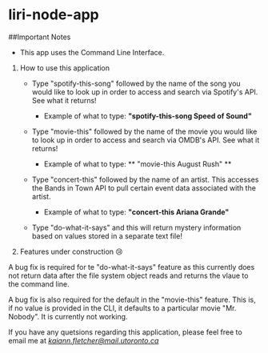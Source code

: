 # liri-node-app

##Important Notes

* This app uses the Command Line Interface.

1. How to use this application

    * Type "spotify-this-song" followed by the name of the song you would like to look up in order to access and search via Spotify's API. See what it returns!
        * Example of what to type: **"spotify-this-song Speed of Sound"**

    * Type "movie-this" followed by the name of the movie you would like to look up in order to access and search via OMDB's API. See what it returns!
        * Example of what to type:
        ** "movie-this August Rush" **

    * Type "concert-this" followed by the name of an artist. This accesses the Bands in Town API to pull certain event data associated with the artist.
        * Example of what to type: **"concert-this Ariana Grande"**

    * Type "do-what-it-says" and this will return mystery information based on values stored in a separate text file!

2. Features under construction :cry:

A bug fix is required for te "do-what-it-says" feature as this currently does not return data after the file system object reads and returns the vlaue to the command line.

A bug fix is also required for the default in the "movie-this" feature. This is, if no value is provided in the CLI, it defaults to a particular movie "Mr. Nobody". It is currently not working.

If you have any quetsions regarding this application, please feel free to email me at *kaiann.fletcher@mail.utoronto.ca*